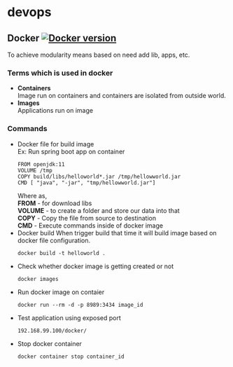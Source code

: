 # devops
## Docker [![Docker version](https://img.shields.io/badge/Docker-v19.03.8-blue.svg)](https://www.docker.com/)
To achieve modularity means based on need add lib, apps, etc.
### Terms which is used in docker
  - **Containers**<br />
    Image run on containers and containers are isolated from outside world.
  - **Images**<br />
    Applications run on image
### Commands
  - Docker file for build image<br />
    Ex: Run spring boot app on container<br />
    ```
    FROM openjdk:11
    VOLUME /tmp
    COPY build/libs/helloworld*.jar /tmp/hellowworld.jar
    CMD [ "java", "-jar", "tmp/hellowworld.jar"]
    ```
    Where as,<br />
    **FROM** - for download libs<br />
    **VOLUME** - to create a folder and store our data into that<br />
    **COPY** - Copy the file from source to destination<br />
    **CMD** - Execute commands inside of docker image<br />
  - Docker build
    When trigger build that time it will build image based on docker file configuration.<br />
    ```
    docker build -t helloworld .
    ```
  - Check whether docker image is getting created or not
    ```
    docker images
    ```
  - Run docker image on contaier
    ```
    docker run --rm -d -p 8989:3434 image_id
    ```
  - Test application using exposed port
    ```
    192.168.99.100/docker/
    ```
  - Stop docker container
    ```
    docker container stop container_id
    ```
